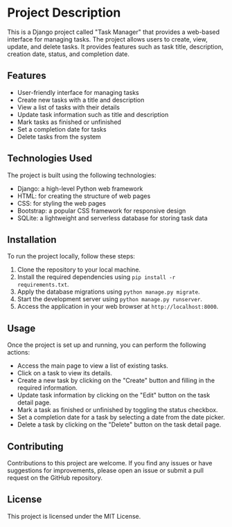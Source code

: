 # Project Description

This is a Django project called "Task Manager" that provides a web-based interface for managing tasks. The project allows users to create, view, update, and delete tasks. It provides features such as task title, description, creation date, status, and completion date.

## Features

- User-friendly interface for managing tasks
- Create new tasks with a title and description
- View a list of tasks with their details
- Update task information such as title and description
- Mark tasks as finished or unfinished
- Set a completion date for tasks
- Delete tasks from the system

## Technologies Used

The project is built using the following technologies:

- Django: a high-level Python web framework
- HTML: for creating the structure of web pages
- CSS: for styling the web pages
- Bootstrap: a popular CSS framework for responsive design
- SQLite: a lightweight and serverless database for storing task data

## Installation

To run the project locally, follow these steps:

1. Clone the repository to your local machine.
2. Install the required dependencies using `pip install -r requirements.txt`.
3. Apply the database migrations using `python manage.py migrate`.
4. Start the development server using `python manage.py runserver`.
5. Access the application in your web browser at `http://localhost:8000`.

## Usage

Once the project is set up and running, you can perform the following actions:

- Access the main page to view a list of existing tasks.
- Click on a task to view its details.
- Create a new task by clicking on the "Create" button and filling in the required information.
- Update task information by clicking on the "Edit" button on the task detail page.
- Mark a task as finished or unfinished by toggling the status checkbox.
- Set a completion date for a task by selecting a date from the date picker.
- Delete a task by clicking on the "Delete" button on the task detail page.

## Contributing

Contributions to this project are welcome. If you find any issues or have suggestions for improvements, please open an issue or submit a pull request on the GitHub repository.

## License

This project is licensed under the MIT License.
